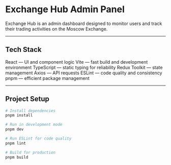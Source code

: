 # Exchange Hub Admin Panel

Exchange Hub is an admin dashboard designed to monitor users and track their trading activities on the Moscow Exchange.

---

## Tech Stack

React — UI and component logic
Vite — fast build and development environment
TypeScript — static typing for reliability
Redux Toolkit — state management
Axios — API requests
ESLint — code quality and consistency
pnpm — efficient package management

---

## Project Setup

```bash
# Install dependencies
pnpm install

# Run in development mode
pnpm dev

# Run ESLint for code quality
pnpm lint

# Build for production
pnpm build
